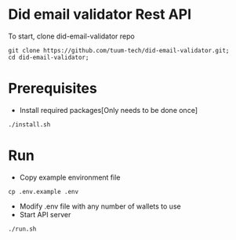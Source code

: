 # Did email validator Rest API

To start, clone did-email-validator repo
```
git clone https://github.com/tuum-tech/did-email-validator.git;
cd did-email-validator;
```

# Prerequisites
- Install required packages[Only needs to be done once]
```
./install.sh
```

# Run
- Copy example environment file
```
cp .env.example .env
```
- Modify .env file with any number of wallets to use
- Start API server
```
./run.sh
```

